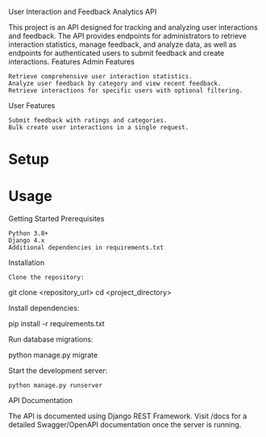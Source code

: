 User Interaction and Feedback Analytics API

This project is an API designed for tracking and analyzing user interactions and feedback. The API provides endpoints for administrators to retrieve interaction statistics, manage feedback, and analyze data, as well as endpoints for authenticated users to submit feedback and create interactions.
Features
Admin Features

    Retrieve comprehensive user interaction statistics.
    Analyze user feedback by category and view recent feedback.
    Retrieve interactions for specific users with optional filtering.

User Features

    Submit feedback with ratings and categories.
    Bulk create user interactions in a single request.

# Setup
# Usage

Getting Started
Prerequisites

    Python 3.8+
    Django 4.x
    Additional dependencies in requirements.txt

Installation

    Clone the repository:

git clone <repository_url>
cd <project_directory>

Install dependencies:

pip install -r requirements.txt

Run database migrations:

python manage.py migrate

Start the development server:

    python manage.py runserver

API Documentation

The API is documented using Django REST Framework. Visit /docs for a detailed Swagger/OpenAPI documentation once the server is running.